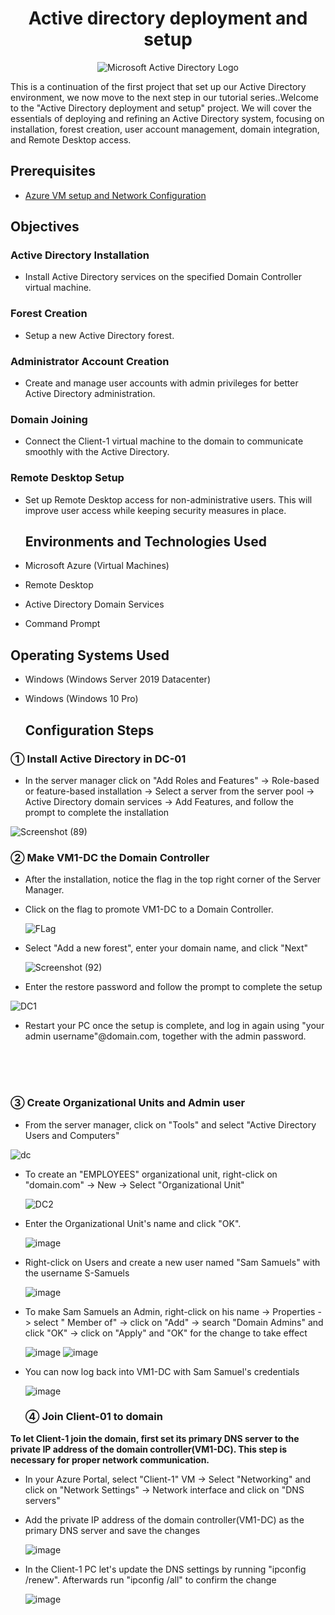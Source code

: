   <h1 align="center">Active directory deployment and setup</h1>


<p align="center">
<img src="https://i.imgur.com/pU5A58S.png" alt="Microsoft Active Directory Logo"/>
</p>


<p> 
  This is a continuation of the first project that set up our Active Directory environment, we now move to the next step in our tutorial series..Welcome to the "Active Directory deployment and setup" project. We will cover the essentials of deploying and refining an Active Directory system, focusing on installation, forest creation, user account management, domain integration, and Remote Desktop access.
</p>
<h2>Prerequisites</h2>

- <a href="https://github.com/a-rashid-saaka/Azure_VM_setup_and_Network_Configuration"> Azure VM setup and Network Configuration </a>

<h2>Objectives</h2>
<h3>Active Directory Installation</h3>

-  Install Active Directory services on the specified Domain Controller virtual machine.

<h3>Forest Creation</h3>

- Setup a new Active Directory forest.

<h3>Administrator Account Creation</h3>

- Create and manage user accounts with admin privileges for better Active Directory administration.

<h3>Domain Joining</h3>

- Connect the Client-1 virtual machine to the domain to communicate smoothly with the Active Directory.

<h3>Remote Desktop Setup</h3>

- Set up Remote Desktop access for non-administrative users. This will improve user access while keeping security measures in place.

  <h2>Environments and Technologies Used</h2>

- Microsoft Azure (Virtual Machines)
- Remote Desktop
- Active Directory Domain Services
- Command Prompt

<h2>Operating Systems Used </h2>

- Windows (Windows Server 2019 Datacenter)
- Windows (Windows 10 Pro)

  <h2>Configuration Steps</h2>

<h3>&#9312; Install Active Directory in DC-01</h3>


- In the server manager click on "Add Roles and Features" -> Role-based or feature-based installation -> Select a server from the server pool -> Active Directory domain services -> Add Features, and follow the prompt to complete the installation <br>


![Screenshot (89)](https://github.com/user-attachments/assets/e4919f8e-fe95-40a6-b67e-17cbc112e414)

<h3>&#9313; Make VM1-DC the Domain Controller</h3>

- After the installation, notice the flag in the top right corner of the Server Manager. 
- Click on the flag to promote VM1-DC to a Domain Controller.

  
  ![FLag](https://github.com/user-attachments/assets/dac2626b-8ce8-4853-ab54-0aeea882226e)



- Select "Add a new forest", enter your domain name, and click "Next"


  ![Screenshot (92)](https://github.com/user-attachments/assets/89a31c17-bf4f-4ff6-b721-2ad4c8e09eee)

- Enter the restore password and follow the prompt to complete the setup

    
![DC1](https://github.com/user-attachments/assets/6a193677-2dc5-4868-814e-97517b24d4b9)

- Restart your PC once the setup is complete, and log in again using "your admin username"@domain.com, together with the admin password.
<br>
<br>
<br>

<h3>&#9314; Create Organizational Units and Admin user</h3>

- From the server manager, click on "Tools" and select "Active Directory Users and Computers"

![dc](https://github.com/user-attachments/assets/5cf69578-7c46-4f4d-941c-f481e1471457)

- To create an "EMPLOYEES" organizational unit, right-click on "domain.com" -> New -> Select "Organizational Unit"

  ![DC2](https://github.com/user-attachments/assets/918b3571-b06e-4dce-8e08-1b5f18def1b7)

- Enter the Organizational Unit's name and click "OK".

    ![image](https://github.com/user-attachments/assets/927ffc31-455e-40a0-8593-672da31d8c74)

 - Right-click on Users and create a new user named "Sam Samuels" with the username S-Samuels


   ![image](https://github.com/user-attachments/assets/46acdade-a2d8-41d0-86a7-4d3ffef87572)
- To make Sam Samuels an Admin, right-click on his name -> Properties -> select " Member of" -> click on "Add" -> search "Domain Admins" and click "OK" -> click on "Apply" and "OK" for the change to take effect

  
  ![image](https://github.com/user-attachments/assets/7b2371ec-5983-448b-9039-4bd09ec7c1ed)
![image](https://github.com/user-attachments/assets/fde40a9f-6f52-4539-9558-1ebfbbecf8ca)


- You can now log back into VM1-DC with Sam Samuel's credentials


  ![image](https://github.com/user-attachments/assets/f49f741d-b3ae-4e13-8448-affe1cd93007)

  <h3>&#9315; Join Client-01 to domain </h3>

<p><strong> To let Client-1 join the domain, first set its primary DNS server to the private IP address of the domain controller(VM1-DC). This step is necessary for proper network communication.</strong></p>

- In your Azure Portal, select "Client-1" VM -> Select "Networking" and click on "Network Settings" -> Network interface and click on "DNS servers"
- Add the private IP address of the domain controller(VM1-DC) as the primary DNS server and save the changes


  ![image](https://github.com/user-attachments/assets/18386cc1-dcda-4181-b440-9ad18acff97f)

- In the Client-1 PC  let's update the DNS settings by running "ipconfig /renew". Afterwards run "ipconfig /all" to confirm the change


  ![image](https://github.com/user-attachments/assets/23a5ca1e-1191-4f2c-b7d2-7ee0d83426d4)
